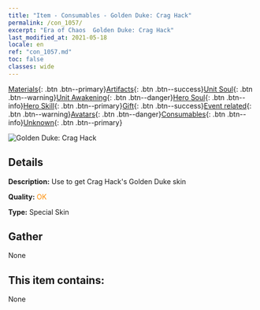 ```yaml
---
title: "Item - Consumables - Golden Duke: Crag Hack"
permalink: /con_1057/
excerpt: "Era of Chaos  Golden Duke: Crag Hack"
last_modified_at: 2021-05-18
locale: en
ref: "con_1057.md"
toc: false
classes: wide
---
```

 [Materials](/Items/){: .btn .btn--primary}[Artifacts](/Items/Artifacts/){: .btn .btn--success}[Unit Soul](/Items/UnitSoul/){: .btn .btn--warning}[Unit Awakening](/Items/UnitAwakening/){: .btn .btn--danger}[Hero Soul](/Items/HeroSoul/){: .btn .btn--info}[Hero Skill](/Items/HeroSkill/){: .btn .btn--primary}[Gift](/Items/Gift/){: .btn .btn--success}[Event related](/Items/Events/){: .btn .btn--warning}[Avatars](/Items/Avatars/){: .btn .btn--danger}[Consumables](/Items/Consumables/){: .btn .btn--info}[Unknown](/Items/Unknown/){: .btn .btn--primary}

 ![Golden Duke: Crag Hack](/images/h/h_CragHack5.jpg)

## Details
 **Description:** Use to get Crag Hack's Golden Duke skin

 **Quality:** <span style="color: #FF8C00">OK</span>

 **Type:** Special Skin

## Gather

  None

## This item contains:

  None

